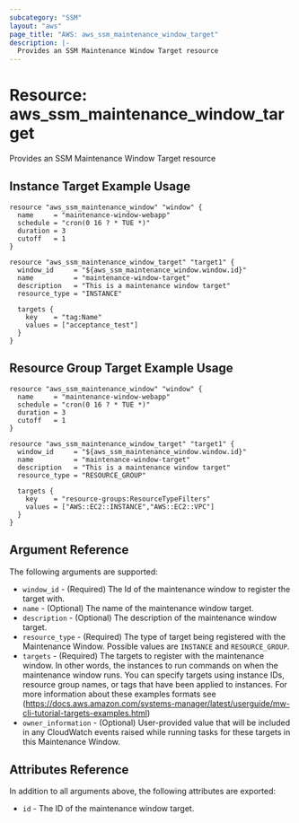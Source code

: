 ```yaml
---
subcategory: "SSM"
layout: "aws"
page_title: "AWS: aws_ssm_maintenance_window_target"
description: |-
  Provides an SSM Maintenance Window Target resource
---
```


# Resource: aws_ssm_maintenance_window_target

Provides an SSM Maintenance Window Target resource

## Instance Target Example Usage

```hcl
resource "aws_ssm_maintenance_window" "window" {
  name     = "maintenance-window-webapp"
  schedule = "cron(0 16 ? * TUE *)"
  duration = 3
  cutoff   = 1
}

resource "aws_ssm_maintenance_window_target" "target1" {
  window_id     = "${aws_ssm_maintenance_window.window.id}"
  name          = "maintenance-window-target"
  description   = "This is a maintenance window target"
  resource_type = "INSTANCE"

  targets {
    key    = "tag:Name"
    values = ["acceptance_test"]
  }
}
```

## Resource Group Target Example Usage

```hcl
resource "aws_ssm_maintenance_window" "window" {
  name     = "maintenance-window-webapp"
  schedule = "cron(0 16 ? * TUE *)"
  duration = 3
  cutoff   = 1
}

resource "aws_ssm_maintenance_window_target" "target1" {
  window_id     = "${aws_ssm_maintenance_window.window.id}"
  name          = "maintenance-window-target"
  description   = "This is a maintenance window target"
  resource_type = "RESOURCE_GROUP"

  targets {
    key    = "resource-groups:ResourceTypeFilters"
    values = ["AWS::EC2::INSTANCE","AWS::EC2::VPC"]
  }
}
```

## Argument Reference

The following arguments are supported:

* `window_id` - (Required) The Id of the maintenance window to register the target with.
* `name` - (Optional) The name of the maintenance window target.
* `description` - (Optional) The description of the maintenance window target.
* `resource_type` - (Required) The type of target being registered with the Maintenance Window. Possible values are `INSTANCE` and `RESOURCE_GROUP`.
* `targets` - (Required) The targets to register with the maintenance window. In other words, the instances to run commands on when the maintenance window runs. You can specify targets using instance IDs, resource group names, or tags that have been applied to instances. For more information about these examples formats see
 (https://docs.aws.amazon.com/systems-manager/latest/userguide/mw-cli-tutorial-targets-examples.html)
* `owner_information` - (Optional) User-provided value that will be included in any CloudWatch events raised while running tasks for these targets in this Maintenance Window.

## Attributes Reference

In addition to all arguments above, the following attributes are exported:

* `id` - The ID of the maintenance window target.
